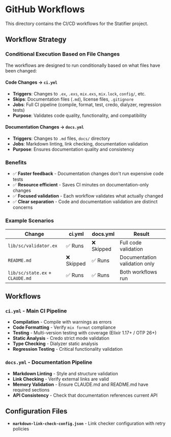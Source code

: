 # GitHub Workflows

This directory contains the CI/CD workflows for the Statifier project.

## Workflow Strategy

### **Conditional Execution Based on File Changes**

The workflows are designed to run conditionally based on what files have been changed:

#### **Code Changes** → `ci.yml`

- **Triggers**: Changes to `.ex`, `.exs`, `mix.exs`, `mix.lock`, `config/`, etc.
- **Skips**: Documentation files (`.md`), license files, `.gitignore`
- **Jobs**: Full CI pipeline (compile, format, test, credo, dialyzer, regression tests)
- **Purpose**: Validates code quality, functionality, and compatibility

#### **Documentation Changes** → `docs.yml`  

- **Triggers**: Changes to `.md` files, `docs/` directory
- **Jobs**: Markdown linting, link checking, documentation validation
- **Purpose**: Ensures documentation quality and consistency

### **Benefits**

- ✅ **Faster feedback** - Documentation changes don't run expensive code tests
- ✅ **Resource efficient** - Saves CI minutes on documentation-only changes
- ✅ **Focused validation** - Each workflow validates what actually changed
- ✅ **Clear separation** - Code and documentation validation are distinct concerns

### **Example Scenarios**

| Change | ci.yml | docs.yml | Result |
|--------|--------|----------|---------|
| `lib/sc/validator.ex` | ✅ Runs | ❌ Skipped | Full code validation |
| `README.md` | ❌ Skipped | ✅ Runs | Documentation validation only |
| `lib/sc/state.ex` + `CLAUDE.md` | ✅ Runs | ✅ Runs | Both workflows run |

## Workflows

### **`ci.yml`** - Main CI Pipeline

- **Compilation** - Compile with warnings as errors
- **Code Formatting** - Verify `mix format` compliance  
- **Testing** - Multi-version testing with coverage (Elixir 1.17+ / OTP 26+)
- **Static Analysis** - Credo strict mode validation
- **Type Checking** - Dialyzer static analysis
- **Regression Testing** - Critical functionality validation

### **`docs.yml`** - Documentation Pipeline  

- **Markdown Linting** - Style and structure validation
- **Link Checking** - Verify external links are valid
- **Memory Validation** - Ensure CLAUDE.md and README.md have required sections
- **API Consistency** - Check that documentation references current API

## Configuration Files

- **`markdown-link-check-config.json`** - Link checker configuration with retry policies
